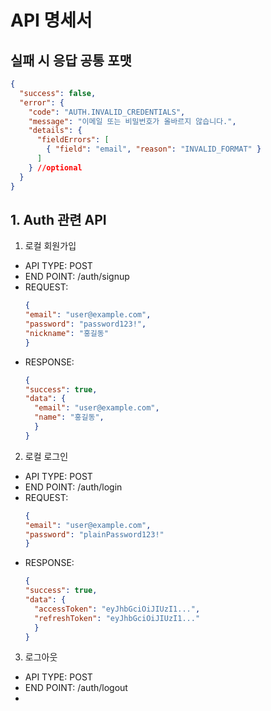 # API 명세서

## 실패 시 응답 공통 포맷

```json
{
  "success": false,
  "error": {
    "code": "AUTH.INVALID_CREDENTIALS",
    "message": "이메일 또는 비밀번호가 올바르지 않습니다.",
    "details": {
      "fieldErrors": [
        { "field": "email", "reason": "INVALID_FORMAT" }
      ]
    } //optional
  }
}
```


## 1. Auth 관련 API

1) 로컬 회원가입
- API TYPE: POST
- END POINT: /auth/signup
- REQUEST:
  ```json
  {
  "email": "user@example.com",
  "password": "password123!",
  "nickname": "홍길동"
  }
  ```
- RESPONSE:
  ```json
  {
  "success": true,
  "data": {
    "email": "user@example.com",
    "name": "홍길동",
    }
  }
  ```

2) 로컬 로그인
- API TYPE: POST
- END POINT: /auth/login
- REQUEST:
  ```json
  {
  "email": "user@example.com",
  "password": "plainPassword123!"
  }
  ```
- RESPONSE:
  ```json
  {
  "success": true,
  "data": {
    "accessToken": "eyJhbGciOiJIUzI1...",
    "refreshToken": "eyJhbGciOiJIUzI1..."
    }
  }
  ```

3.  로그아웃
- API TYPE: POST
- END POINT: /auth/logout
-   








  
